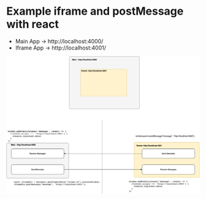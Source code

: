 # Example iframe and postMessage with react

- Main App -> http://localhost:4000/
- Iframe App -> http://localhost:4001/

![](https://github.com/claudiohilario/iframe-and-postmessage-react-test/blob/master/img_postMessageC.png)
